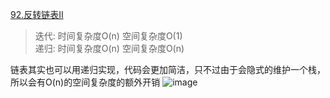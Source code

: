 [92.反转链表Ⅱ](https://leetcode-cn.com/problems/reverse-linked-list-ii/submissions/)

> 迭代: 时间复杂度O(n) 空间复杂度O(1) </br>
> 递归: 时间复杂度O(n) 空间复杂度O(n)

链表其实也可以用递归实现，代码会更加简洁，只不过由于会隐式的维护一个栈，所以会有O(n)的空间复杂度的额外开销
![image](https://user-images.githubusercontent.com/47679525/113803052-590b6000-978e-11eb-8f57-898d9552677a.png)

